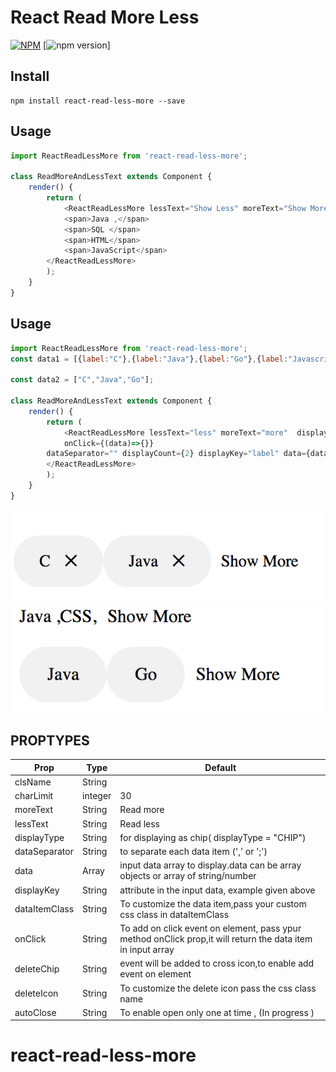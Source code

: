 # React Read More Less

[![NPM](https://nodei.co/npm/react-read-less-more.png?downloads=true&downloadRank=true&stars=true)](https://nodei.co/npm/react-read-less-more/)
[![npm version](https://badge.fury.io/js/react-read-less-more.svg)]

## Install
```
npm install react-read-less-more --save

```
## Usage
```js
import ReactReadLessMore from 'react-read-less-more';

class ReadMoreAndLessText extends Component {
    render() {
        return (
            <ReactReadLessMore lessText="Show Less" moreText="Show More" displayCount={2} >
            <span>Java ,</span>
            <span>SQL </span>
            <span>HTML</span>
            <span>JavaScript</span>
        </ReactReadLessMore>
        );
    }
}
```
## Usage
```js
import ReactReadLessMore from 'react-read-less-more';
const data1 = [{label:"C"},{label:"Java"},{label:"Go"},{label:"Javascript"},{label:"HTML"},{label:"CSS"},{label:"REACT"},{label:"JQUERY"}];

const data2 = ["C","Java","Go"];

class ReadMoreAndLessText extends Component {
    render() {
        return (
            <ReactReadLessMore lessText="less" moreText="more"  displayType="CHIP"  deleteChip={(data)=>{}}
            onClick={(data)=>{}}
        dataSeparator="" displayCount={2} displayKey="label" data={data}>
        </ReactReadLessMore>
        );
    }
}
```

![Screenshot](chipscreenShot.png)
![Screenshot](sample.png)

## PROPTYPES
| Prop | Type | Default |
| ---- | ---- | ------- |
| clsName | String |  |
| charLimit | integer | 30 |
| moreText | String | Read more |
| lessText | String | Read less |
| displayType | String | for displaying as chip( displayType = "CHIP") |
| dataSeparator | String | to separate each data item (',' or ';') |
| data | Array | input data array to display.data can be array objects or array of string/number  |
| displayKey| String | attribute in the input data, example given above |
| dataItemClass | String | To customize the data item,pass your custom css class in dataItemClass |
| onClick | String | To add on click event on element, pass ypur method onClick prop,it will return the data item in input array|
| deleteChip | String | event will be added to cross icon,to enable add event on element  |
| deleteIcon | String | To customize the delete icon pass the css class name  |
| autoClose | String | To enable open only one at time , (In progress ) |



# react-read-less-more